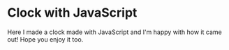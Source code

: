 # Clock with JavaScript

Here I made a clock made with JavaScript and I'm happy with how it came out!
Hope you enjoy it too.
